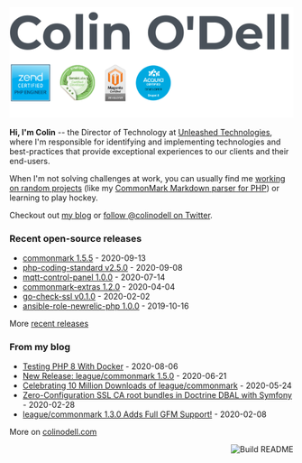 ![](https://raw.githubusercontent.com/colinodell/colinodell/main/header.png)

**Hi, I'm Colin** -- the Director of Technology at [Unleashed Technologies](https://www.unleashed-technologies.com/), where I'm responsible for identifying and implementing technologies and best-practices that provide exceptional experiences to our clients and their end-users.

When I'm not solving challenges at work, you can usually find me [working on random projects](https://www.colinodell.com/projects) (like my [CommonMark Markdown parser for PHP](https://github.com/thephpleague/commonmark#leaguecommonmark)) or learning to play hockey.

Checkout out [my blog](https://www.colinodell.com/blog) or [follow @colinodell on Twitter](https://twitter.com/colinodell).

### Recent open-source releases

<!-- recent_releases starts -->
* [commonmark 1.5.5](https://github.com/thephpleague/commonmark/releases/tag/1.5.5) - 2020-09-13
* [php-coding-standard v2.5.0](https://github.com/unleashedtech/php-coding-standard/releases/tag/v2.5.0) - 2020-09-08
* [mqtt-control-panel 1.0.0](https://github.com/colinodell/mqtt-control-panel/releases/tag/1.0.0) - 2020-07-14
* [commonmark-extras 1.2.0](https://github.com/thephpleague/commonmark-extras/releases/tag/1.2.0) - 2020-04-04
* [go-check-ssl v0.1.0](https://github.com/colinodell/go-check-ssl/releases/tag/v0.1.0) - 2020-02-02
* [ansible-role-newrelic-php 1.0.0](https://github.com/unleashedtech/ansible-role-newrelic-php/releases/tag/1.0.0) - 2019-10-16
<!-- recent_releases ends -->
More [recent releases](https://github.com/colinodell/colinodell/blob/main/releases.md)

### From my blog

<!-- blog starts -->
* [Testing PHP 8 With Docker](https://www.colinodell.com/blog/202008/testing-php-8-with-docker) - 2020-08-06
* [New Release: league/commonmark 1.5.0](https://www.colinodell.com/blog/202006/new-release-leaguecommonmark-150) - 2020-06-21
* [Celebrating 10 Million Downloads of league/commonmark](https://www.colinodell.com/blog/202005/celebrating-10-million-downloads-leaguecommonmark) - 2020-05-24
* [Zero-Configuration SSL CA root bundles in Doctrine DBAL with Symfony](https://www.colinodell.com/blog/202002/zeroconfiguration-ssl-ca-root-bundles-doctrine-dbal-symfony) - 2020-02-28
* [league/commonmark 1.3.0 Adds Full GFM Support!](https://www.colinodell.com/blog/202002/league-commonmark-130-adds-full-gfm-support) - 2020-02-08
<!-- blog ends -->
More on [colinodell.com](https://www.colinodell.com/)

<a href="https://github.com/colinodell/colinodell/actions"><img src="https://github.com/colinodell/colinodell/workflows/Build%20README/badge.svg" align="right" alt="Build README"></a>

